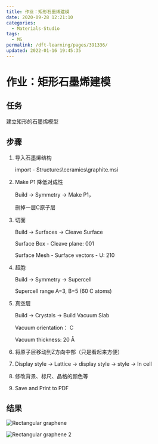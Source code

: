 ```yaml
---
title: 作业：矩形石墨烯建模
date: 2020-09-28 12:21:10
categories: 
  - Materials-Studio
tags: 
  - MS
permalink: /dft-learning/pages/391336/
updated: 2022-01-16 19:45:35
---
```


# 作业：矩形石墨烯建模

## 任务

建立矩形的石墨烯模型

## 步骤

1. 导入石墨烯结构

   import - Structures\ceramics\graphite.msi

2. Make P1 降低对成性

   Build -> Symmetry -> Make P1，

   删掉一层C原子层

3. 切面

   Build -> Surfaces -> Cleave Surface

   Surface Box - Cleave plane: 001

   Surface Mesh - Surface vectors - U: 210

4. 超胞

   Build -> Symmetry -> Supercell

   Supercell range A=3, B=5 (60 C atoms)

5. 真空层

   Build -> Crystals -> Build Vacuum Slab

   Vacuum orientation： C

   Vacuum thickness: 20 Å

6. 将原子层移动到Z方向中部（只是看起来方便）

7. Display style -> Lattice -> display style -> style -> In cell

8. 修改背景、标尺、晶格的颜色等

9. Save and Print to PDF

## 结果

![Rectangular graphene](../../../assets/f3065794e9443bbd895469ca278929a1.png)

![Rectangular graphene 2](../../../assets/5f192b54c55fc715e0704766d98b63c8.png)
